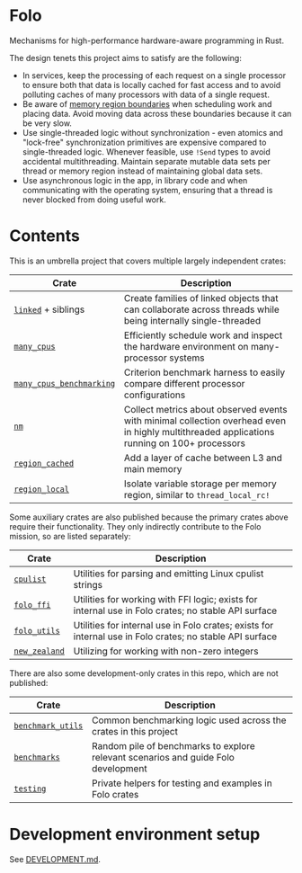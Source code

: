 # Folo

Mechanisms for high-performance hardware-aware programming in Rust.

The design tenets this project aims to satisfy are the following:

* In services, keep the processing of each request on a single processor to ensure both that data
  is locally cached for fast access and to avoid polluting caches of many processors with data of
  a single request.
* Be aware of [memory region boundaries](https://www.kernel.org/doc/html/v4.18/vm/numa.html)
  when scheduling work and placing data. Avoid moving data across these boundaries because it can
  be very slow.
* Use single-threaded logic without synchronization - even atomics and "lock-free" synchronization
  primitives are expensive compared to single-threaded logic. Whenever feasible, use `!Send` types
  to avoid accidental multithreading. Maintain separate mutable data sets per thread or memory
  region instead of maintaining global data sets.
* Use asynchronous logic in the app, in library code and when communicating with the operating
  system, ensuring that a thread is never blocked from doing useful work.

# Contents

This is an umbrella project that covers multiple largely independent crates:

| Crate                                                               | Description                                                                                                                                 |
|---------------------------------------------------------------------|---------------------------------------------------------------------------------------------------------------------------------------------|
| [`linked`](crates/linked/README.md) + siblings                      | Create families of linked objects that can collaborate across threads while being internally single-threaded                                |
| [`many_cpus`](crates/many_cpus/README.md)                           | Efficiently schedule work and inspect the hardware environment on many-processor systems                                                    |
| [`many_cpus_benchmarking`](crates/many_cpus_benchmarking/README.md) | Criterion benchmark harness to easily compare different processor configurations                                                            |
| [`nm`](crates/nm/README.md)                                         | Collect metrics about observed events with minimal collection overhead even in highly multithreaded applications running on 100+ processors |
| [`region_cached`](crates/region_cached/README.md)                   | Add a layer of cache between L3 and main memory                                                                                             |
| [`region_local`](crates/region_local/README.md)                     | Isolate variable storage per memory region, similar to `thread_local_rc!`                                                                   |

Some auxiliary crates are also published because the primary crates above require their
functionality. They only indirectly contribute to the Folo mission, so are listed separately:

| Crate                                         | Description                                                                                              |
|-----------------------------------------------|----------------------------------------------------------------------------------------------------------|
| [`cpulist`](crates/cpulist/README.md)         | Utilities for parsing and emitting Linux cpulist strings                                                 |
| [`folo_ffi`](crates/folo_ffi/README.md)       | Utilities for working with FFI logic; exists for internal use in Folo crates; no stable API surface      |
| [`folo_utils`](crates/folo_utils/README.md)   | Utilities for internal use in Folo crates; exists for internal use in Folo crates; no stable API surface |
| [`new_zealand`](crates/new_zealand/README.md) | Utilizing for working with non-zero integers                                                             |

There are also some development-only crates in this repo, which are not published:

| Crate                                       | Description                                                                        |
|---------------------------------------------|------------------------------------------------------------------------------------|
| [`benchmark_utils`](crates/benchmark_utils) | Common benchmarking logic used across the crates in this project                   |
| [`benchmarks`](crates/benchmarks)           | Random pile of benchmarks to explore relevant scenarios and guide Folo development |
| [`testing`](crates/testing)                 | Private helpers for testing and examples in Folo crates                            |

# Development environment setup

See [DEVELOPMENT.md](DEVELOPMENT.md).